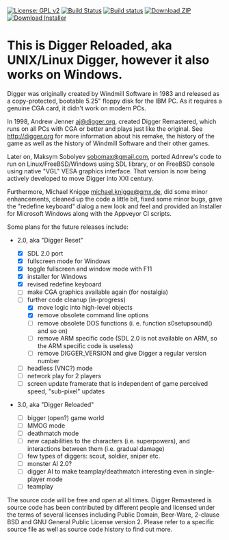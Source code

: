 [![License: GPL v2](https://img.shields.io/badge/License-GPL%20v2-blue.svg)](https://www.gnu.org/licenses/old-licenses/gpl-2.0.en.html)
[![Build Status](https://travis-ci.org/michaelknigge/digger.svg?branch=master)](https://travis-ci.org/michaelknigge/digger)
[![Build status](https://ci.appveyor.com/api/projects/status/j89k9v2qrxqp6mgt/branch/master?svg=true)](https://ci.appveyor.com/project/michaelknigge/digger/branch/master)
[![Download ZIP](https://img.shields.io/badge/Windows-Download_ZIP-orange.svg)](https://ci.appveyor.com/api/projects/michaelknigge/digger/artifacts/digger-win32.zip?branch=master)
[![Download Installer](https://img.shields.io/badge/Windows-Download_Installer-orange.svg)](https://ci.appveyor.com/api/projects/michaelknigge/digger/artifacts/DiggerRemastered-Setup.exe?branch=master)

# This is Digger Reloaded, aka UNIX/Linux Digger, however it also works on Windows.

Digger was originally created by Windmill Software in 1983 and released as a
copy-protected, bootable 5.25" floppy disk for the IBM PC. As it requires a
genuine CGA card, it didn't work on modern PCs.

In 1998, Andrew Jenner <aj@digger.org>, created Digger Remastered, which runs
on all PCs with CGA or better and plays just like the original. See
http://digger.org for more information about his remake, the history of the
game as well as the history of Windmill Software and their other games.

Later on, Maksym Sobolyev <sobomax@gmail.com>, ported Adnrew's code to run
on Linux/FreeBSD/Windows using SDL library, or on FreeBSD console using
native "VGL" VESA graphics interface. That version is now being actively
developed to move Digger into XXI century.

Furthermore, Michael Knigge <michael.knigge@gmx.de>, did some minor
enhancements, cleaned up the code a little bit, fixed some minor bugs, gave
the "redefine keyboard" dialog a new look and feel and provided an Installer
for Microsoft Windows along with the Appveyor CI scripts.


Some plans for the future releases include:

- 2.0, aka "Digger Reset"
  - [x] SDL 2.0 port
  - [x] fullscreen mode for Windows
  - [x] toggle fullscreen and window mode with F11
  - [x] installer for Windows
  - [x] revised redefine keyboard
  - [ ] make CGA graphics available again (for nostalgia) 
  - [ ] further code cleanup (in-progress)
      - [x] move logic into high-level objects
      - [x] remove obsolete command line options 
      - [ ] remove obsolete DOS functions (i. e. function s0setupsound() and
            so on)
      - [ ] remove ARM specific code (SDL 2.0 is not available on ARM, so the
            ARM specific code is useless)
      - [ ] remove DIGGER_VERSION and give Digger a regular version number
  - [ ] headless (VNC?) mode
  - [ ] network play for 2 players
  - [ ] screen update framerate that is independent of game perceived speed,
        "sub-pixel" updates

- 3.0, aka "Digger Reloaded"

  - [ ] bigger (open?) game world
  - [ ] MMOG mode
  - [ ] deathmatch mode
  - [ ] new capabilities to the characters (i.e. superpowers), and interactions
        between them (i.e. gradual damage)
  - [ ] few types of diggers: scout, soldier, sniper etc.
  - [ ] monster AI 2.0?
  - [ ] digger AI to make teamplay/deathmatch interesting even in single-player mode
  - [ ] teamplay

The source code will be free and open at all times. Digger Remastered is
source code has been contributed by different people and licensed under the
terms of several licenses including Public Domain, Beer-Ware, 2-clause BSD
and GNU General Public License version 2. Please refer to a specific source
file as well as source code history to find out more.
